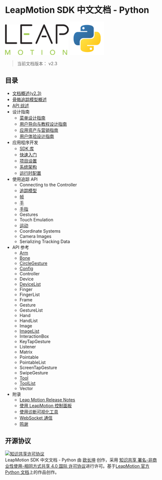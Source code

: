 # LeapMotion SDK 中文文档 - Python

<div style="text-align: left;">
    <img src="./images/logo.png" style="height: 100px;">
    <img src="./images/python-icon.png" style="height: 110px;">
</div>

> 当前文档版本： v2.3

## 目录

* [文档概述(v2.3)](./index.md)
* [骨骼追踪模型概述](./devguide/Intro_Skeleton_API.md)
* [API 综述](./devguide/Leap_Overview.md)
* 设计指南
  - [菜单设计指南](./practices/Leap_Menu_Design_Guidelines.md)
  - [用户导向与教程设计指南](./practices/Leap_Orientation_and_Tutorial_Guidelines.md)
  - [应用资产与营销指南](./practices/App_Assets_and_Marketing_Guidelines.md)
  - [用户体验设计指南](./practices/Leap_UX_Guidelines.md)
* 应用程序开发
  - [SDK 库](./devguide/Leap_SDK_Overview.md)
  - [快速入门](./devguide/Sample_Tutorial.md)
  - [项目设置](./devguide/Project_Setup.md)
  - [系统架构](./devguide/Leap_Architecture.md)
  - [运行时配置](./devguide/Leap_Configuration.md)
* 使用追踪 API
  - Connecting to the Controller
  - [追踪模型](./devguide/Leap_Tracking.md)
  - [帧](./devguide/Leap_Frames.md)
  - [手](./devguide/Leap_Hand.md)
  - [手指](./devguide/Leap_Pointables.md)
  - Gestures
  - Touch Emulation
  - [运动](./devguide/Leap_Motions.md)
  - Coordinate Systems
  - Camera Images
  - Serializing Tracking Data
* API 参考
  - [Arm](./api/Leap.Arm.md)
  - [Bone](./api/Leap.Bone.md)
  - [CircleGesture](./api/Leap.CircleGesture.md)
  - [Config](./api/Leap.Config.md)
  - Controller
  - Device
  - [DeviceList](./api/Leap.DeviceList.md)
  - Finger
  - FingerList
  - Frame
  - Gesture
  - GestureList
  - Hand
  - HandList
  - Image
  - [ImageList](./api/Leap.ImageList.md)
  - InteractionBox
  - KeyTapGesture
  - Listener
  - Matrix
  - Pointable
  - PointableList
  - ScreenTapGesture
  - SwipeGesture
  - [Tool](./api/Leap.Tool.md)
  - [ToolList](./api/Leap.ToolList.md)
  - Vector
* 附录
  - [Leap Motion Release Notes](./supplements/SDK_Release_Notes.md) 
  - [使用 LeapMotion 控制面板](./supplements/Leap_Application.md)
  - [使用诊断可视化工具](./supplements/Leap_Visualizer.md)
  - [WebSocket 通信](./supplements/Leap_JSON.md)
  - [鸣谢](./supplements/Leap_Acknowledgements.md)

## 开源协议
<a rel="license" href="http://creativecommons.org/licenses/by-nc-sa/4.0/"><img alt="知识共享许可协议" style="border-width:0" src="https://i.creativecommons.org/l/by-nc-sa/4.0/88x31.png" /></a><br /><span xmlns:dct="http://purl.org/dc/terms/" href="http://purl.org/dc/dcmitype/Text" property="dct:title" rel="dct:type">LeapMotion SDK 中文文档 - Python</span> 由 <a xmlns:cc="http://creativecommons.org/ns#" href="http://www.changkun.us/pylm-cn/" property="cc:attributionName" rel="cc:attributionURL">欧长坤</a> 创作，采用 <a rel="license" href="http://creativecommons.org/licenses/by-nc-sa/4.0/">知识共享 署名-非商业性使用-相同方式共享 4.0 国际 许可协议</a>进行许可。基于<a xmlns:dct="http://purl.org/dc/terms/" href="https://developer.leapmotion.com/documentation/python/index.html" rel="dct:source">LeapMotion 官方 Python 文档</a>上的作品创作。